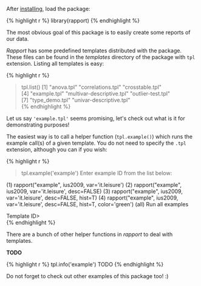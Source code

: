 After [installing](#install), load the package:

{% highlight r %}
library(rapport)
{% endhighlight %}

The most obvious goal of this package is to easily create some reports of our data.

*Rapport* has some predefined templates distributed with the package. These files can be found in the *templates* directory of the package with `tpl` extension. Listing all templates is easy: 

{% highlight r %}
> tpl.list()
[1] "anova.tpl"                "correlations.tpl"         "crosstable.tpl"          
[4] "example.tpl"              "multivar-descriptive.tpl" "outlier-test.tpl"        
[7] "type_demo.tpl"            "univar-descriptive.tpl"  
{% endhighlight %}

Let us say `'example.tpl'` seems promising, let's check out what is it for demonstrating purposes!

The easiest way is to call a helper function (`tpl.example()`) which runs the example call(s) of a given template. You do not need to specify the `.tpl` extension, although you can if you wish:

{% highlight r %}
> tpl.example('example')
Enter example ID from the list below: 

(1) rapport("example", ius2009, var='it.leisure') 
(2) rapport("example", ius2009, var='it.leisure', desc=FALSE) 
(3) rapport("example", ius2009, var='it.leisure', desc=FALSE, hist=T) 
(4) rapport("example", ius2009, var='it.leisure', desc=FALSE, hist=T, color='green') 
(all)   Run all examples 

Template ID>  
{% endhighlight %}

There are a bunch of other helper functions in *rapport* to deal with templates.  

**TODO**

{% highlight r %}
tpl.info('example')
TODO
{% endhighlight %}

Do not forget to check out other examples of this package too! :)


